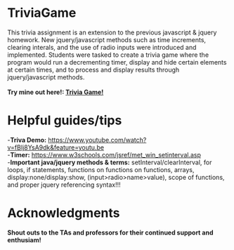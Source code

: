 # TriviaGame
This trivia assignment is an extension to the previous javascript & jquery homework. New jquery/javascript methods such as time increments, clearing interals, and the use of radio inputs were introduced and implemented. Students were tasked to create a trivia game where the program would run a decrementing timer, display and hide certain elements at certain times, and to process and display results through jquery/javascript methods.<br><br>
**Try mine out here!: <a target="_blank" href="https://bksaechao.github.io/TriviaGame/">Trivia Game!</a>**

# Helpful guides/tips
-<strong>Triva Demo:</strong> https://www.youtube.com/watch?v=fBIj8YsA9dk&feature=youtu.be<br>
-<strong>Timer:</strong> https://www.w3schools.com/jsref/met_win_setinterval.asp<br>
-<strong>Important java/jquery methods & terms:</strong> setInterval/clearInterval, for loops, if statements, functions on functions on functions, arrays, display:none/display:show, (input>radio>name>value), scope of functions, and proper jquery referencing syntax!!!

# Acknowledgments
**Shout outs to the TAs and professors for their continued support and enthusiam!**
